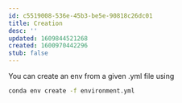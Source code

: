 ```yaml
---
id: c5519008-536e-45b3-be5e-90818c26dc01
title: Creation
desc: ''
updated: 1609844521268
created: 1600970442296
stub: false
---
```



You can create an env from a given .yml file using 

```bash
conda env create -f environment.yml
```
